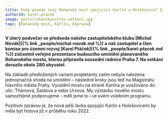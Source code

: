 ```yaml
---
title: Kudy povede nový Rohanský most spojující Karlín a Holešovice? Zatím nevíme.
authorId: karel.ptacek
image: posts/rohanskyostrov-setkani.jpg
tags: [Rohanský most, Karlín, Doprava]
---
```


**V úterý podvečer se předseda našeho zastupitelského klubu [Michal Novák]({% link _people/michal-novak.md %}) a náš zastupitel a člen komise pro územní rozvoj [Karel Ptáček]({% link _people/karel-ptacek.md %}) zúčastnil veřejné prezentace budoucího umístění plánovaného Rohanského mostu, kterou připravila sousední radnice Praha 7. Na setkání dorazilo okolo 280 obyvatel.**

Na základě předložených variant projektanty zatím nebyla nalezena jednoznačná shoda na umístění – následné kroky jsou teď na Magistrátu hlavního města Prahy. Vyústění mostu na straně Karlína je uvažováno do ulic: Thámova, Šaldova a nebo Urxova. My výstavbu nového mostu samozřejmě podporujeme - měli jsme to i ve svém volebním programu.

Pozitivní zprávou je, že nová pěší lávka spojující Karlín s Holešovicemi by měla být hotova již v průběhu roku 2022.
